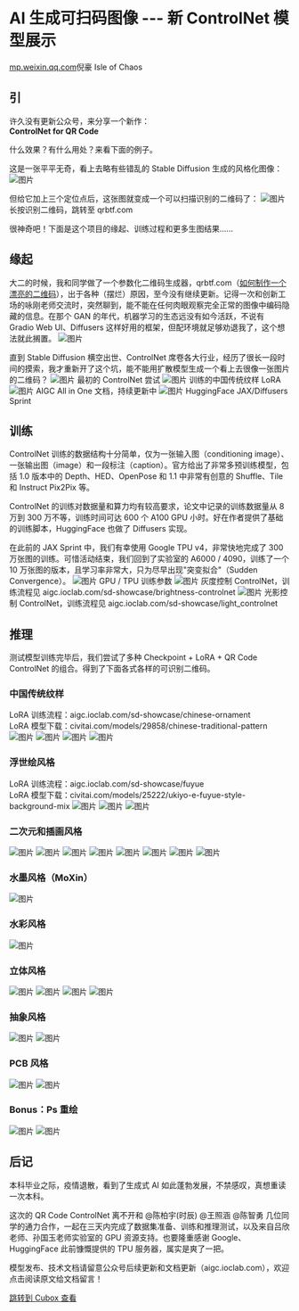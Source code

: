 AI 生成可扫码图像 --- 新 ControlNet 模型展示
================================

[mp.weixin.qq.com](https://mp.weixin.qq.com/s/i4WR5ULH1ZZYl8Watf3EPw)倪豪 Isle of Chaos


引
---

许久没有更新公众号，来分享一个新作：  
**ControlNet for QR Code**

什么效果？有什么用处？来看下面的例子。

这是一张平平无奇，看上去略有些错乱的 Stable Diffusion 生成的风格化图像：
![图片](https://image.cubox.pro/article/2023060418033350011/45702.jpg)

但给它加上三个定位点后，这张图就变成一个可以扫描识别的二维码了：
![图片](https://image.cubox.pro/article/2023060418033349484/79216.jpg) 长按识别二维码，跳转至 qrbtf.com

很神奇吧！下面是这个项目的缘起、训练过程和更多生图结果......

缘起
---

大二的时候，我和同学做了一个参数化二维码生成器，qrbtf.com（[如何制作一个漂亮的二维码](https://mp.weixin.qq.com/s?__biz=MzU1Njg1NTU2Mw==&mid=2247484719&idx=1&sn=6188194d879096a04a2be4771f397bdd&scene=21#wechat_redirect)），出于各种（摆烂）原因，至今没有继续更新。记得一次和创新工场的咏刚老师交流时，突然聊到，能不能在任何肉眼观察完全正常的图像中编码隐藏的信息。在那个 GAN 的年代，机器学习的生态远没有如今活跃，不说有 Gradio Web UI、Diffusers 这样好用的框架，但配环境就足够劝退我了，这个想法就此搁置。
![图片](https://image.cubox.pro/article/2023060418033316243/54244.jpg)

直到 Stable Diffusion 横空出世、ControlNet 席卷各大行业，经历了很长一段时间的摸索，我才重新开了这个坑，能不能用扩散模型生成一个看上去很像一张图片的二维码？
![图片](https://image.cubox.pro/article/2023060418033363221/47449.jpg) 最初的 ControlNet 尝试 ![图片](https://image.cubox.pro/article/2023060418033315340/57324.jpg) 训练的中国传统纹样 LoRA ![图片](https://image.cubox.pro/article/2023060418033342013/75208.jpg) AIGC All in One 文档，持续更新中 ![图片](https://image.cubox.pro/article/2023060418033489777/38936.jpg) HuggingFace JAX/Diffusers Sprint

训练
---

ControlNet 训练的数据结构十分简单，仅为一张输入图（conditioning image）、一张输出图（image）和一段标注（caption）。官方给出了非常多预训练模型，包括 1.0 版本中的 Depth、HED、OpenPose 和 1.1 中非常有创意的 Shuffle、Tile 和 Instruct Pix2Pix 等。

ControlNet 的训练对数据量和算力均有较高要求，论文中记录的训练数据量从 8 万到 300 万不等，训练时间可达 600 个 A100 GPU 小时。好在作者提供了基础的训练脚本，HuggingFace 也做了 Diffusers 实现。

在此前的 JAX Sprint 中，我们有幸使用 Google TPU v4，非常快地完成了 300 万张图的训练。可惜活动结束，我们回到了实验室的 A6000 / 4090，训练了一个 10 万张图的版本，且学习率非常大，只为尽早出现"突变拟合"（Sudden Convergence）。
![图片](https://image.cubox.pro/article/2023060418033441509/33003.jpg) GPU / TPU 训练参数 ![图片](https://image.cubox.pro/article/2023060418033440036/57605.jpg) 灰度控制 ControlNet，训练流程见 aigc.ioclab.com/sd-showcase/brightness-controlnet ![图片](https://image.cubox.pro/article/2023060418033499280/30921.jpg) 光影控制 ControlNet，训练流程见 aigc.ioclab.com/sd-showcase/light_controlnet

推理
---

测试模型训练完毕后，我们尝试了多种 Checkpoint + LoRA + QR Code ControlNet 的组合。得到了下面各式各样的可识别二维码。

### 中国传统纹样

LoRA 训练流程：aigc.ioclab.com/sd-showcase/chinese-ornament  
LoRA 模型下载：civitai.com/models/29858/chinese-traditional-pattern
![图片](https://image.cubox.pro/article/2023060418033469972/72890.jpg) ![图片](https://image.cubox.pro/article/2023060418033444791/19296.jpg) ![图片](https://image.cubox.pro/article/2023060418033593413/79721.jpg) ![图片](https://image.cubox.pro/article/2023060418033532189/60088.jpg)

### 浮世绘风格

LoRA 训练流程：aigc.ioclab.com/sd-showcase/fuyue  
LoRA 模型下载：civitai.com/models/25222/ukiyo-e-fuyue-style-background-mix
![图片](https://image.cubox.pro/article/2023060418033569372/83982.jpg) ![图片](https://image.cubox.pro/article/2023060418033623071/86992.jpg) ![图片](https://image.cubox.pro/article/2023060418033612786/37628.jpg)

### 二次元和插画风格

![图片](https://image.cubox.pro/article/2023060418033650350/90242.jpg) ![图片](https://image.cubox.pro/article/2023060418033651630/99845.jpg) ![图片](https://image.cubox.pro/article/2023060418033696354/78991.jpg) ![图片](https://image.cubox.pro/article/2023060418033629332/91929.jpg) ![图片](https://image.cubox.pro/article/2023060418033796465/78437.jpg) ![图片](https://image.cubox.pro/article/2023060418033782604/92520.jpg) ![图片](https://image.cubox.pro/article/2023060418033745802/92235.jpg) ![图片](https://image.cubox.pro/article/2023060418033762849/21300.jpg)

### 水墨风格（MoXin）

![图片](https://image.cubox.pro/article/2023060418033775318/17477.jpg)

### 水彩风格

![图片](https://image.cubox.pro/article/2023060418033777797/47049.jpg)

### 立体风格

![图片](https://image.cubox.pro/article/2023060418033716609/60481.jpg) ![图片](https://image.cubox.pro/article/2023060418033741177/80775.jpg) ![图片](https://image.cubox.pro/article/2023060418033816199/28881.jpg) ![图片](https://image.cubox.pro/article/2023060418033868160/93252.jpg)

### 抽象风格

![图片](https://image.cubox.pro/article/2023060418033885977/37551.jpg) ![图片](https://image.cubox.pro/article/2023060418033922553/17967.jpg)

### PCB 风格

![图片](https://image.cubox.pro/article/2023060418033911085/22957.jpg) ![图片](https://image.cubox.pro/article/2023060418033919882/58868.jpg)

### Bonus：Ps 重绘

![图片](https://image.cubox.pro/article/2023060418033999804/38432.jpg) ![图片](https://image.cubox.pro/article/2023060418033990729/26263.jpg)

后记
---

本科毕业之际，疫情退散，看到了生成式 AI 如此蓬勃发展，不禁感叹，真想重读一次本科。

这次的 QR Code ControlNet 离不开和 @陈柏宇(时辰) @王照涵 @陈智勇 几位同学的通力合作，一起在三天内完成了数据集准备、训练和推理测试，以及来自吕欣老师、孙国玉老师实验室的 GPU 资源支持。也要隆重感谢 Google、HuggingFace 此前慷慨提供的 TPU 服务器，属实是爽了一把。

模型发布、技术文档请留意公众号后续更新和文档更新（aigc.ioclab.com），欢迎点击阅读原文给文档留言！

[跳转到 Cubox 查看](https://cubox.pro/my/card?id=7067982538030975394)
